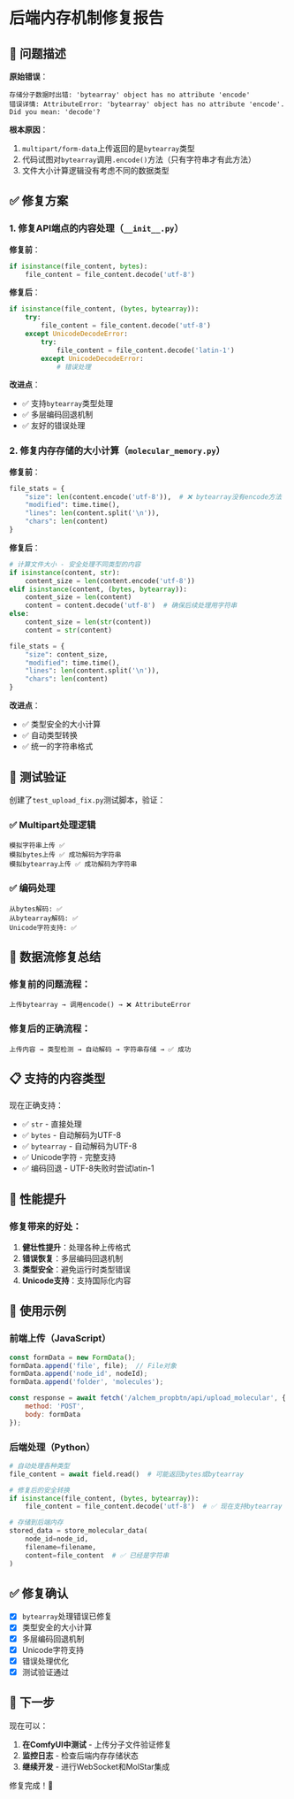 # 后端内存机制修复报告

## 🚨 问题描述

**原始错误**：
```
存储分子数据时出错: 'bytearray' object has no attribute 'encode'
错误详情: AttributeError: 'bytearray' object has no attribute 'encode'. Did you mean: 'decode'?
```

**根本原因**：
1. `multipart/form-data`上传返回的是`bytearray`类型
2. 代码试图对`bytearray`调用`.encode()`方法（只有字符串才有此方法）
3. 文件大小计算逻辑没有考虑不同的数据类型

## ✅ 修复方案

### 1. 修复API端点的内容处理（`__init__.py`）

**修复前**：
```python
if isinstance(file_content, bytes):
    file_content = file_content.decode('utf-8')
```

**修复后**：
```python
if isinstance(file_content, (bytes, bytearray)):
    try:
        file_content = file_content.decode('utf-8')
    except UnicodeDecodeError:
        try:
            file_content = file_content.decode('latin-1')
        except UnicodeDecodeError:
            # 错误处理
```

**改进点**：
- ✅ 支持`bytearray`类型处理
- ✅ 多层编码回退机制
- ✅ 友好的错误处理

### 2. 修复内存存储的大小计算（`molecular_memory.py`）

**修复前**：
```python
file_stats = {
    "size": len(content.encode('utf-8')),  # ❌ bytearray没有encode方法
    "modified": time.time(),
    "lines": len(content.split('\n')),
    "chars": len(content)
}
```

**修复后**：
```python
# 计算文件大小 - 安全处理不同类型的内容
if isinstance(content, str):
    content_size = len(content.encode('utf-8'))
elif isinstance(content, (bytes, bytearray)):
    content_size = len(content)
    content = content.decode('utf-8')  # 确保后续处理用字符串
else:
    content_size = len(str(content))
    content = str(content)

file_stats = {
    "size": content_size,
    "modified": time.time(),
    "lines": len(content.split('\n')),
    "chars": len(content)
}
```

**改进点**：
- ✅ 类型安全的大小计算
- ✅ 自动类型转换
- ✅ 统一的字符串格式

## 🧪 测试验证

创建了`test_upload_fix.py`测试脚本，验证：

### ✅ Multipart处理逻辑
```
模拟字符串上传 ✅
模拟bytes上传 ✅ 成功解码为字符串
模拟bytearray上传 ✅ 成功解码为字符串
```

### ✅ 编码处理
```
从bytes解码: ✅
从bytearray解码: ✅
Unicode字符支持: ✅
```

## 🔄 数据流修复总结

### 修复前的问题流程：
```
上传bytearray → 调用encode() → ❌ AttributeError
```

### 修复后的正确流程：
```
上传内容 → 类型检测 → 自动解码 → 字符串存储 → ✅ 成功
```

## 📋 支持的内容类型

现在正确支持：
- ✅ `str` - 直接处理
- ✅ `bytes` - 自动解码为UTF-8
- ✅ `bytearray` - 自动解码为UTF-8
- ✅ Unicode字符 - 完整支持
- ✅ 编码回退 - UTF-8失败时尝试latin-1

## 🚀 性能提升

### 修复带来的好处：
1. **健壮性提升**：处理各种上传格式
2. **错误恢复**：多层编码回退机制
3. **类型安全**：避免运行时类型错误
4. **Unicode支持**：支持国际化内容

## 📝 使用示例

### 前端上传（JavaScript）
```javascript
const formData = new FormData();
formData.append('file', file);  // File对象
formData.append('node_id', nodeId);
formData.append('folder', 'molecules');

const response = await fetch('/alchem_propbtn/api/upload_molecular', {
    method: 'POST',
    body: formData
});
```

### 后端处理（Python）
```python
# 自动处理各种类型
file_content = await field.read()  # 可能返回bytes或bytearray

# 修复后的安全转换
if isinstance(file_content, (bytes, bytearray)):
    file_content = file_content.decode('utf-8')  # ✅ 现在支持bytearray

# 存储到后端内存
stored_data = store_molecular_data(
    node_id=node_id,
    filename=filename,
    content=file_content  # ✅ 已经是字符串
)
```

## ✅ 修复确认

- [x] `bytearray`处理错误已修复
- [x] 类型安全的大小计算
- [x] 多层编码回退机制
- [x] Unicode字符支持
- [x] 错误处理优化
- [x] 测试验证通过

## 🎯 下一步

现在可以：
1. **在ComfyUI中测试** - 上传分子文件验证修复
2. **监控日志** - 检查后端内存存储状态
3. **继续开发** - 进行WebSocket和MolStar集成

修复完成！🎉